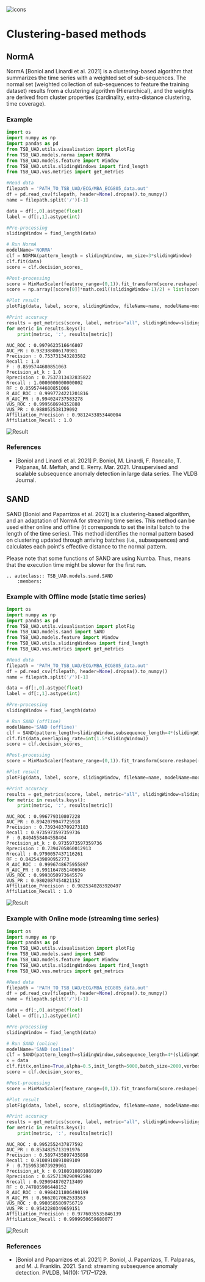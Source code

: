 ![icons](../../assets/method_icons/Clustering.png "icons")
# Clustering-based methods

## NormA

NormA [Boniol and Linardi et al. 2021] is a clustering-based algorithm that summarizes the time series with a weighted set of sub-sequences. The normal set (weighted collection of sub-sequences to feature the training dataset) results from a clustering algorithm (Hierarchical), and the weights are derived from cluster properties (cardinality, extra-distance clustering, time coverage).

### Example

```python
import os
import numpy as np
import pandas as pd
from TSB_UAD.utils.visualisation import plotFig
from TSB_UAD.models.norma import NORMA
from TSB_UAD.models.feature import Window
from TSB_UAD.utils.slidingWindows import find_length
from TSB_UAD.vus.metrics import get_metrics

#Read data
filepath = 'PATH_TO_TSB_UAD/ECG/MBA_ECG805_data.out'
df = pd.read_csv(filepath, header=None).dropna().to_numpy()
name = filepath.split('/')[-1]

data = df[:,0].astype(float)
label = df[:,1].astype(int)

#Pre-processing
slidingWindow = find_length(data)

# Run NormA
modelName='NORMA'
clf = NORMA(pattern_length = slidingWindow, nm_size=3*slidingWindow)
clf.fit(data)
score = clf.decision_scores_

#Post-processing
score = MinMaxScaler(feature_range=(0,1)).fit_transform(score.reshape(-1,1)).ravel()
score = np.array([score[0]]*math.ceil((slidingWindow-1)/2) + list(score) + [score[-1]]*((slidingWindow-1)//2))

#Plot result
plotFig(data, label, score, slidingWindow, fileName=name, modelName=modelName)

#Print accuracy
results = get_metrics(score, label, metric="all", slidingWindow=slidingWindow)
for metric in results.keys():
    print(metric, ':', results[metric])
```
```
AUC_ROC : 0.9979623516646807
AUC_PR : 0.932388006170981
Precision : 0.753731343283582
Recall : 1.0
F : 0.8595744680851063
Precision_at_k : 1.0
Rprecision : 0.7537313432835822
Rrecall : 1.0000000000000002
RF : 0.8595744680851066
R_AUC_ROC : 0.9997724221201816
R_AUC_PR : 0.994024737583278
VUS_ROC : 0.999568694352888
VUS_PR : 0.988052538139092
Affiliation_Precision : 0.9812433853440004
Affiliation_Recall : 1.0
```
![Result](../../assets/method_results/NORMA.png "NormA Result")

### References

* [Boniol and Linardi et al. 2021] P. Boniol, M. Linardi, F. Roncallo, T. Palpanas, M. Meftah, and E. Remy. Mar. 2021. Unsupervised and scalable subsequence anomaly detection in large data series. The VLDB Journal.

## SAND

SAND [Boniol and Paparrizos et al. 2021] is a clustering-based algorithm, and an adaptation of NormA for streaming time series. This method can be used either online and offline (it corresponds to set the inital batch to the length of the time series).
This method identifies the normal pattern based on clustering updated through arriving batches (i.e., subsequences) and calculates each point's effective distance to the normal pattern.

Please note that some functions of SAND are using Numba. Thus, means that the execution time might be slower for the first run.

```{eval-rst}  
.. autoclass:: TSB_UAD.models.sand.SAND
    :members:

```

### Example with Offline mode (static time series)

```python
import os
import numpy as np
import pandas as pd
from TSB_UAD.utils.visualisation import plotFig
from TSB_UAD.models.sand import SAND
from TSB_UAD.models.feature import Window
from TSB_UAD.utils.slidingWindows import find_length
from TSB_UAD.vus.metrics import get_metrics

#Read data
filepath = 'PATH_TO_TSB_UAD/ECG/MBA_ECG805_data.out'
df = pd.read_csv(filepath, header=None).dropna().to_numpy()
name = filepath.split('/')[-1]

data = df[:,0].astype(float)
label = df[:,1].astype(int)

#Pre-processing
slidingWindow = find_length(data)

# Run SAND (offline)
modelName='SAND (offline)'
clf = SAND(pattern_length=slidingWindow,subsequence_length=4*(slidingWindow))
clf.fit(data,overlaping_rate=int(1.5*slidingWindow))
score = clf.decision_scores_

#Post-processing
score = MinMaxScaler(feature_range=(0,1)).fit_transform(score.reshape(-1,1)).ravel()

#Plot result
plotFig(data, label, score, slidingWindow, fileName=name, modelName=modelName)

#Print accuracy
results = get_metrics(score, label, metric="all", slidingWindow=slidingWindow)
for metric in results.keys():
    print(metric, ':', results[metric])
```
```
AUC_ROC : 0.996779310807228
AUC_PR : 0.8942079947725918
Precision : 0.7393483709273183
Recall : 0.9735973597359736
F : 0.8404558404558404
Precision_at_k : 0.9735973597359736
Rprecision : 0.7394705860012913
Rrecall : 0.9790057437116261
RF : 0.8425439890952773
R_AUC_ROC : 0.9996748675955897
R_AUC_PR : 0.9911647851406946
VUS_ROC : 0.9993050973645579
VUS_PR : 0.9802087454821152
Affiliation_Precision : 0.9825340283920497
Affiliation_Recall : 1.0
```
![Result](../../assets/method_results/SAND-offline.png "SAND (offline) Result")

### Example with Online mode (streaming time series)

```python
import os
import numpy as np
import pandas as pd
from TSB_UAD.utils.visualisation import plotFig
from TSB_UAD.models.sand import SAND
from TSB_UAD.models.feature import Window
from TSB_UAD.utils.slidingWindows import find_length
from TSB_UAD.vus.metrics import get_metrics

#Read data
filepath = 'PATH_TO_TSB_UAD/ECG/MBA_ECG805_data.out'
df = pd.read_csv(filepath, header=None).dropna().to_numpy()
name = filepath.split('/')[-1]

data = df[:,0].astype(float)
label = df[:,1].astype(int)

#Pre-processing
slidingWindow = find_length(data)

# Run SAND (online)
modelName='SAND (online)'
clf = SAND(pattern_length=slidingWindow,subsequence_length=4*(slidingWindow))
x = data
clf.fit(x,online=True,alpha=0.5,init_length=5000,batch_size=2000,verbose=True,overlaping_rate=int(4*slidingWindow))
score = clf.decision_scores_

#Post-processing
score = MinMaxScaler(feature_range=(0,1)).fit_transform(score.reshape(-1,1)).ravel()

#Plot result
plotFig(data, label, score, slidingWindow, fileName=name, modelName=modelName)

#Print accuracy
results = get_metrics(score, label, metric="all", slidingWindow=slidingWindow)
for metric in results.keys():
    print(metric, ':', results[metric])
```
```
AUC_ROC : 0.9952552437877592
AUC_PR : 0.8534825713191976
Precision : 0.5897435897435898
Recall : 0.9108910891089109
F : 0.7159533073929961
Precision_at_k : 0.9108910891089109
Rprecision : 0.6257139290992594
Rrecall : 0.9290948702713409
RF : 0.747805906448152
R_AUC_ROC : 0.9984211806490199
R_AUC_PR : 0.9662017062533563
VUS_ROC : 0.9980585809756719
VUS_PR : 0.9542280349659151
Affiliation_Precision : 0.9776035535846139
Affiliation_Recall : 0.9999950659680077
```
![Result](../../assets/method_results/SAND-online.png "SAND (online) Result")

### References

* [Boniol and Paparrizos et al. 2021] P. Boniol, J. Paparrizos, T. Palpanas, and M. J. Franklin. 2021. Sand: streaming subsequence anomaly detection. PVLDB, 14(10): 1717–1729.